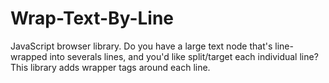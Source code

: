 # Wrap-Text-By-Line
JavaScript browser library. Do you have a large text node that's line-wrapped into severals lines, and you'd like split/target each individual line? This library adds wrapper tags around each line.

